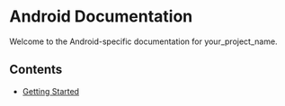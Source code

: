 # Android Documentation

Welcome to the Android-specific documentation for your_project_name.

## Contents

- [Getting Started](getting-started.md)
